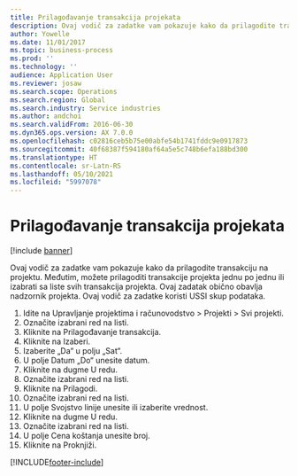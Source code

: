 ```yaml
---
title: Prilagođavanje transakcija projekata
description: Ovaj vodič za zadatke vam pokazuje kako da prilagodite transakciju na projektu.
author: Yowelle
ms.date: 11/01/2017
ms.topic: business-process
ms.prod: ''
ms.technology: ''
audience: Application User
ms.reviewer: josaw
ms.search.scope: Operations
ms.search.region: Global
ms.search.industry: Service industries
ms.author: andchoi
ms.search.validFrom: 2016-06-30
ms.dyn365.ops.version: AX 7.0.0
ms.openlocfilehash: c02816ceb5b75e00abfe54b1741fddc9e0917873
ms.sourcegitcommit: 40f68387f594180af64a5e5c748b6efa188bd300
ms.translationtype: HT
ms.contentlocale: sr-Latn-RS
ms.lasthandoff: 05/10/2021
ms.locfileid: "5997078"
---
```

# <a name="adjust-project-transactions"></a>Prilagođavanje transakcija projekata

[!include [banner](../../includes/banner.md)]

Ovaj vodič za zadatke vam pokazuje kako da prilagodite transakciju na projektu. Međutim, možete prilagoditi transakcije projekta jednu po jednu ili izabrati sa liste svih transakcija projekta. Ovaj zadatak obično obavlja nadzornik projekta. Ovaj vodič za zadatke koristi USSI skup podataka.

1. Idite na Upravljanje projektima i računovodstvo > Projekti > Svi projekti. 
2. Označite izabrani red na listi. 
3. Kliknite na Prilagođavanje transakcija. 
4. Kliknite na Izaberi. 
5. Izaberite „Da“ u polju „Sat“. 
6. U polje Datum „Do“ unesite datum. 
7. Kliknite na dugme U redu. 
8. Označite izabrani red na listi. 
9. Kliknite na Prilagodi. 
10. Označite izabrani red na listi. 
11. U polje Svojstvo linije unesite ili izaberite vrednost. 
12. Kliknite na dugme U redu. 
13. Označite izabrani red na listi. 
14. U polje Cena koštanja unesite broj. 
15. Kliknite na Proknjiži. 


[!INCLUDE[footer-include](../../includes/footer-banner.md)]